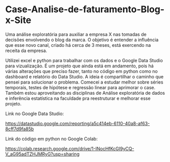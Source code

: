 # Case-Analise-de-faturamento-Blog-x-Site
Uma análise exploratória para auxiliar a empresa X nas tomadas de decisões envolvendo o blog da marca.  O objetivo é entender a influência que esse novo canal, criado há cerca de 3 meses, está exercendo na receita da empresa. 

Utilizei excel e python para trabalhar com os dados e o Google Data Studio para vizualização.
É um projeto que ainda está em andamento, pois há várias alterações que preciso fazer, tanto no código em python como no dashboard e relatório do Data Studio. A ideia é compartilhar o caminho que pensei para solucionar o problema. Comecei a estudar melhor sobre séries temporais, testes de hipótese e regressão linear para aprimorar o case. Também estou aproveitando as disciplinas de Análise exploratória de dados e inferência estatística na faculdade pra reestruturar e melhorar esse projeto. 

Link no Google Data Studio:

https://datastudio.google.com/reporting/a5c414eb-6110-40a8-af63-8cff7d9fa85b


Link do código em python no Google Colab:

https://colab.research.google.com/drive/1-INocHfKcGI9yCQ-V_aG95adTZHJMRyG?usp=sharing
